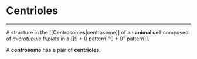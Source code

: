 # Centrioles
---
A structure in the [[Centrosomes|centrosome]] of an **animal cell** composed  of *microtubule triplets* in a [[9 + 0 pattern|"9 + 0" pattern]].

A **centrosome** has a pair of **centrioles**.